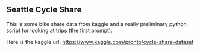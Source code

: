 ## Seattle Cycle Share 

This is some bike share data from kaggle and a really preliminary python script for looking at trips (the first prompt).

Here is the kaggle url: https://www.kaggle.com/pronto/cycle-share-dataset    

